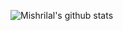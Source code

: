 ![Mishrilal's github stats](https://github-readme-stats.vercel.app/api?username=mishrilal&theme=dark&show_icons=true)
